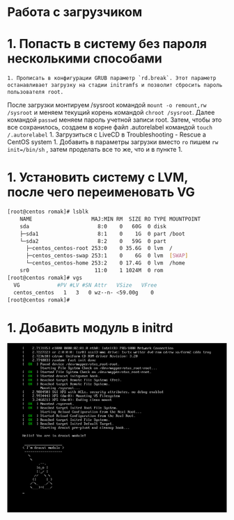 # Работа с загрузчиком

# 1. Попасть в систему без пароля несколькими способами #
    1. Прописать в конфигурации GRUB параметр `rd.break`. Этот параметр останавливает загрузку на стадии initramfs и позволит сбросить пароль пользователя root. 
После загрузки монтируем /sysroot командой `mount -o remount,rw /sysroot` и меняем текущий корень командой `chroot /sysroot`. 
Далее командой `passwd` меняем пароль учетной записи root. 
Затем, чтобы это все сохранилось, создаем в корне файл .autorelabel командой `touch /.autorelabel`
    1. Загрузиться с LiveCD  в Troubleshooting - Rescue a CentOS system
    1. Добавить в параметры загрузки вместо `ro` пишем  `rw init=/bin/sh` , затем проделать все то же, что и в пункте 1.

# 1. Установить систему с LVM, после чего переименовать VG #

```bash
[root@centos romak]# lsblk
    NAME                   MAJ:MIN RM  SIZE RO TYPE MOUNTPOINT
    sda                      8:0    0   60G  0 disk
    ├─sda1                   8:1    0    1G  0 part /boot
    └─sda2                   8:2    0   59G  0 part
      ├─centos_centos-root 253:0    0 35.6G  0 lvm  /
      ├─centos_centos-swap 253:1    0    6G  0 lvm  [SWAP]
      └─centos_centos-home 253:2    0 17.4G  0 lvm  /home
    sr0                     11:0    1 1024M  0 rom
[root@centos romak]# vgs
  VG            #PV #LV #SN Attr   VSize   VFree
  centos_centos   1   3   0 wz--n- <59.00g    0
[root@centos romak]#
```
# 1. Добавить модуль в initrd #





![Alt-loader](https://github.com/RomaK79/OTUS/blob/master/Lesson008/%D0%A1%D0%BD%D0%B8%D0%BC%D0%BE%D0%BA.PNG)
